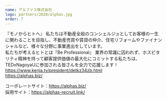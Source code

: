 ```yaml
---
name: アルファス株式会社
logo: partners/2020/alphas.jpg
order: 7
---
```

『モノからヒトへ』
私たちは不動産全般のコンシェルジュとしてお客様の一生に関わることを目指し、不動産売買や賃貸の仲介、住宅リフォームやファイナンシャルなど、様々な分野に事業進出をしています。  
私たちが考えるヒトとは『Be Professional』
業界の常識に囚われず、ホスピタリティ精神を持って顧客提供価値の最大化にコミットする私たちは、TEDxNagoyaUに参加される皆さんを全力で応援します！  
https://www.kenja.tv/president/detkz34zb.html  
https://alphas.biz/  

コーポレートサイト：https://alphas.biz/  
採用サイト：https://alphas-recruit.link/  
